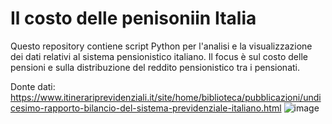 # Il costo delle penisoniin Italia
Questo repository contiene script Python per l'analisi e la visualizzazione dei dati relativi al sistema pensionistico italiano. Il focus è sul costo delle pensioni e sulla distribuzione del reddito pensionistico tra i pensionati.

Donte dati: https://www.itinerariprevidenziali.it/site/home/biblioteca/pubblicazioni/undicesimo-rapporto-bilancio-del-sistema-previdenziale-italiano.html ![image](https://github.com/EconomiaItalia/costo_penisoni_itinerari-previdenziali/assets/82286837/18f4372a-68b2-4083-bd33-2b34725bb839)


